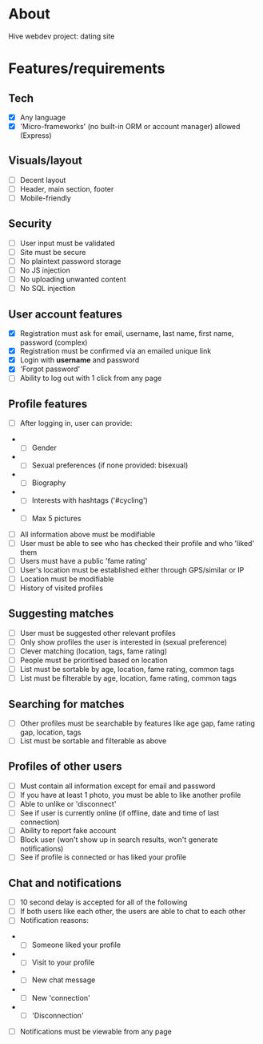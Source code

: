 # About
Hive webdev project: dating site

# Features/requirements
## Tech
- [x] Any language
- [x] 'Micro-frameworks' (no built-in ORM or account manager) allowed (Express)

## Visuals/layout
- [ ] Decent layout
- [ ] Header, main section, footer
- [ ] Mobile-friendly

## Security
- [ ] User input must be validated
- [ ] Site must be secure
- [ ] No plaintext password storage
- [ ] No JS injection
- [ ] No uploading unwanted content
- [ ] No SQL injection

## User account features
- [x] Registration must ask for email, username, last name, first name, password (complex)
- [x] Registration must be confirmed via an emailed unique link
- [x] Login with **username** and password
- [x] 'Forgot password'
- [ ] Ability to log out with 1 click from any page

## Profile features
- [ ] After logging in, user can provide:
* - [ ] Gender
* - [ ] Sexual preferences (if none provided: bisexual)
* - [ ] Biography
* - [ ] Interests with hashtags ('\#cycling')
* - [ ] Max 5 pictures
- [ ] All information above must be modifiable
- [ ] User must be able to see who has checked their profile and who 'liked' them
- [ ] Users must have a public 'fame rating'
- [ ] User's location must be established either through GPS/similar or IP
- [ ] Location must be modifiable
- [ ] History of visited profiles

## Suggesting matches
- [ ] User must be suggested other relevant profiles
- [ ] Only show profiles the user is interested in (sexual preference)
- [ ] Clever matching (location, tags, fame rating)
- [ ] People must be prioritised based on location
- [ ] List must be sortable by age, location, fame rating, common tags
- [ ] List must be filterable by age, location, fame rating, common tags

## Searching for matches
- [ ] Other profiles must be searchable by features like age gap, fame rating gap, location, tags
- [ ] List must be sortable and filterable as above

## Profiles of other users
- [ ] Must contain all information except for email and password
- [ ] If you have at least 1 photo, you must be able to like another profile
- [ ] Able to unlike or 'disconnect'
- [ ] See if user is currently online (if offline, date and time of last connection)
- [ ] Ability to report fake account
- [ ] Block user (won't show up in search results, won't generate notifications)
- [ ] See if profile is connected or has liked your profile

## Chat and notifications
- [ ] 10 second delay is accepted for all of the following
- [ ] If both users like each other, the users are able to chat to each other
- [ ] Notification reasons:
* - [ ] Someone liked your profile
* - [ ] Visit to your profile
* - [ ] New chat message
* - [ ] New 'connection'
* - [ ] 'Disconnection'
- [ ] Notifications must be viewable from any page
